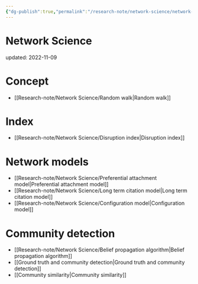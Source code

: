 ```yaml
---
{"dg-publish":true,"permalink":"/research-note/network-science/network-science/","dgPassFrontmatter":true}
---
```



# Network Science
updated: 2022-11-09


# Concept
- [[Research-note/Network Science/Random walk\|Random walk]]

# Index
- [[Research-note/Network Science/Disruption index\|Disruption index]]

# Network models
- [[Research-note/Network Science/Preferential attachment model\|Preferential attachment model]]
- [[Research-note/Network Science/Long term citation model\|Long term citation model]]
- [[Research-note/Network Science/Configuration model\|Configuration model]]

# Community detection 
- [[Research-note/Network Science/Belief propagation algorithm\|Belief propagation algorithm]]
- [[Ground truth and community detection\|Ground truth and community detection]]
- [[Community similarity\|Community similarity]]